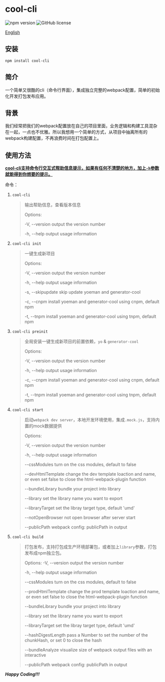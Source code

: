 # cool-cli

![npm version](https://img.shields.io/npm/v/cool-cli.svg?style=flat)  ![GitHub license](https://img.shields.io/badge/license-MIT-blue.svg)

[English](https://github.com/RJAVA1990/cool-cli/blob/master/README.md)

## 安装  
`npm install cool-cli`

## 简介  
一个简单又很酷的cli（命令行界面），集成独立完整的webpack配置，简单的初始化开发打包发布应用。

## 背景  
我们经常把我们的webpack配置放在自己的项目里面，业务逻辑和构建工具混杂在一起，一点也不优雅。所以我想用一个简单的方式，从项目中抽离所有的webpack构建配置，不再浪费时间在打包配置上。

## 使用方法  

**<u>cool-cli支持命令行交互式帮助信息提示，如果有任何不清楚的地方，加上`-h`参数就能得到你想要的提示。</u>**

命令：

1. `cool-cli`
   > 输出帮助信息，查看版本信息
   > 
   > Options:
   >
   >   -V, --version  output the version number
   >
   >   -h, --help       output usage information

2. `cool-cli init`
   > 一键生成新项目
   > 
   > Options:
   >
   >   -V, --version          output the version number
   >
   >   -h, --help               output usage information
   >
   >   -s, --skipupdate    skip update yoeman and generator-cool
   >
   >   -c, --cnpm              install yoeman and generator-cool using cnpm, default npm
   >
   >   -t, --tnpm               install yoeman and generator-cool using tnpm, default npm

3. `cool-cli preinit`
   > 全局安装一键生成新项目的前置依赖，`yo` & `generator-cool`
   > 
   > Options:
   >
   >   -V, --version  output the version number
   >
   >   -h, --help       output usage information
   >
   >   -c, --cnpm      install yoeman and generator-cool using cnpm, default npm
   >
   >   -t, --tnpm       install yoeman and generator-cool using tnpm, default npm

4. `cool-cli start`
   > 启动`webpack dev server`，本地开发环境使用，集成`.mock.js`，支持内置的mock数据提供
   >
   > Options:
   >
   > -V, --version                output the version number
   >
   > -h, --help                     output usage information
   >
   > --cssModules              turn on the css modules, default to false
   >
   > --devHtmlTemplate   change the dev template loaction and name,
   > ​                                        or even set false to close the html-webpack-plugin function
   >
   > --bundleLibrary          bundle your project into library
   >
   > --library                        set the library name you want to export
   >
   > --libraryTarget             set the libray target type, default 'umd'
   >
   > --notOpenBrowser     not open browser after server start
   >
   > --publicPath                 webpack config: publicPath in output

5. `cool-cli build`
   > 打包发布，支持打包成生产环境部署包，或者加上`library`参数，打包发布成npm独立包。
   > 
   > Options:
   >   -V, --version                  output the version number
   > 
   >   -h, --help                       output usage information
   > 
   >   --cssModules                turn on the css modules, default to false
   > 
   >   --prodHtmlTemplate   change the prod template loaction and name,
   > ​                                          or even set false to close the html-webpack-plugin function
   > 
   >   --bundleLibrary            bundle your project into library
   > 
   >   --library                          set the library name you want to export
   > 
   >   --libraryTarget               set the libray target type, default 'umd'
   > 
   >   --hashDigestLength     pass a Number to set the number of the chunkHash, or set 0 to close the hash
   >
   >   --bundleAnalyze           visualize size of webpack output files with an interactive 
   >
   >   --publicPath                  webpack config: publicPath in output

***Happy Coding!!!***